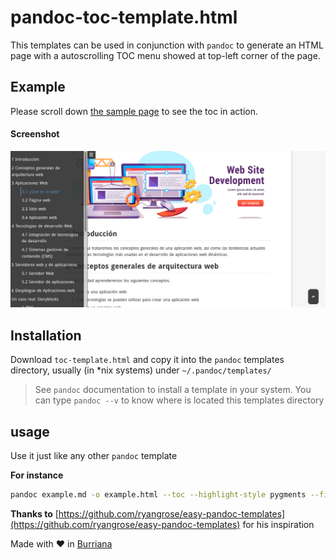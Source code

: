 # pandoc-toc-template.html

This templates can be used in conjunction with `pandoc` to generate an HTML page with a autoscrolling TOC menu showed at top-left corner of the page.

## Example

Please scroll down [the sample page](https://victorponz.github.io/Ciberseguridad-PePS/pandoc-html-template/Arquitectura-web-Conceptos-generales.html "sample page") to see the toc in action.

#### Screenshot

![toc-templats](assets/image-20211021193324090.png)

## Installation

Download `toc-template.html` and copy it into the `pandoc` templates directory, usually (in *nix systems) under `~/.pandoc/templates/` 

> See `pandoc` documentation to install a template in your system. You can type `pandoc --v` to know where is located this templates directory

## usage

Use it just like any other `pandoc` template

**For instance**

```bash
pandoc example.md -o example.html --toc --highlight-style pygments --filter pandoc-latex-environment -s  --template=toc-template.html
```

**Thanks to** [https://github.com/ryangrose/easy-pandoc-templates](https://github.com/ryangrose/easy-pandoc-templates) for his inspiration 



Made with :heart: in [Burriana](https://turisme.burriana.es/)

